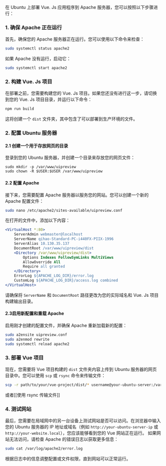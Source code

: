 在 Ubuntu 上部署 Vue. Js 应用程序到 Apache 服务器，您可以按照以下步骤进行：
### 1. 确保 Apache 正在运行
首先，确保您的 Apache 服务器正在运行。您可以使用以下命令来检查：
```bash
sudo systemctl status apache2
```
如果 Apache 没有运行，启动它：
```bash
sudo systemctl start apache2
```
### 2. 构建 Vue. Js 项目
在部署之前，您需要构建您的 Vue. Js 项目。如果您还没有进行这一步，请切换到您的 Vue. Js 项目目录，并运行以下命令：
```bash
npm run build
```
这将创建一个 `dist` 文件夹，其中包含了可以部署到生产环境的文件。
### 2. 配置 Ubuntu 服务器

#### 2.1 创建一个用于存放网页的目录
登录到您的 Ubuntu 服务器，并创建一个目录来存放您的网页文件：
```
sudo mkdir -p /var/www/uipreview
sudo chown -R $USER:$USER /var/www/uipreview
```
#### 2.2 配置 Apache
接下来，您需要配置 Apache 服务器以服务您的网站。您可以创建一个新的 Apache 配置文件：
```bash
sudo nano /etc/apache2/sites-available/uipreview.conf
```
在打开的文件中，添加以下内容：
```apache
<VirtualHost *:80>
    ServerAdmin webmaster@localhost
    ServerName qihao-Standard-PC-i440FX-PIIX-1996   
    ServerAlias 10.130.35.137   
    DocumentRoot /var/www/uipreview/dist
    <Directory /var/www/uipreview/dist>
        Options Indexes FollowSymLinks MultiViews
        AllowOverride All
        Require all granted
    </Directory>
    ErrorLog ${APACHE_LOG_DIR}/error.log
    CustomLog ${APACHE_LOG_DIR}/access.log combined
</VirtualHost>      
```
请确保将 `ServerName` 和 `DocumentRoot` 路径更改为您的实际域名和 Vue. Js 项目构建输出目录。
#### 2.3启用新配置和重载 Apache
启用刚才创建的配置文件，并确保 Apache 重新加载新的配置：
```bash
sudo a2ensite uipreview.conf
sudo a2enmod rewrite
sudo systemctl reload apache2
```

### 3. 部署 Vue 项目
现在，您需要将 Vue 项目构建的 `dist` 文件夹内容上传到 Ubuntu 服务器的网页目录中。您可以使用 `scp` 或 `rsync` 命令来传输文件：
```bash
scp -r path/to/your/vue-project/dist/* username@your-ubuntu-server:/var/www/your-website
```
或者[[使用 rsync 传输文件]]
### 4. 测试网站
最后，您需要在局域网中的另一台设备上测试网站是否可以访问。在浏览器中输入您的 Ubuntu 服务器的 IP 地址或域名（例如 `http://your-ubuntu-server-ip` 或 `http://your-website.local`），您应该能够看到您的 Vue 网站正在运行。
如果网站无法访问，请检查 Apache 的错误日志以获取更多信息：
```bash
sudo cat /var/log/apache2/error.log
```
根据日志中的信息调整配置或文件权限，直到网站可以正常运行。
